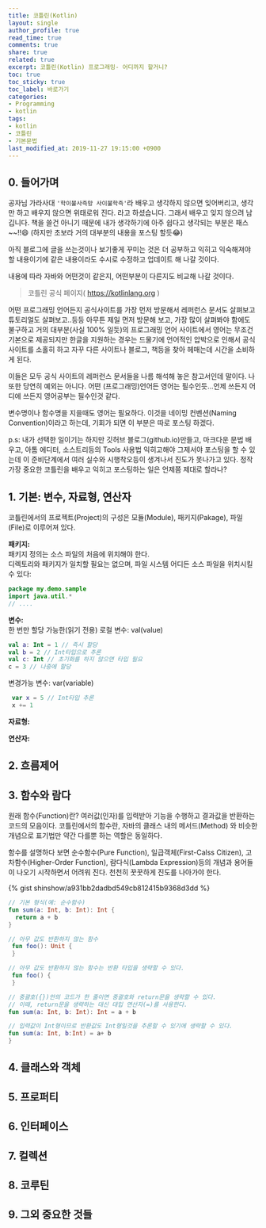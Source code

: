 ```yaml
---
title: 코틀린(Kotlin)
layout: single
author_profile: true
read_time: true
comments: true
share: true
related: true
excerpt: 코틀린(Kotlin) 프로그래밍- 어디까지 할거니?
toc: true
toc_sticky: true
toc_label: 바로가기
categories:
- Programming
- kotlin
tags:
- kotlin
- 코틀린
- 기본문법
last_modified_at: 2019-11-27 19:15:00 +0900
---
```

## 0. 들어가며
공자님 가라사대 `'학이불사즉망 사이불학즉'`라 배우고 생각하지 않으면 잊어버리고, 생각만 하고 배우지 않으면 위태로워 진다. 라고 하셨습니다.
그래서 배우고 잊지 않으려 남깁니다.
책을 쓸건 아니기 때문에 내가 생각하기에 아주 쉽다고 생각되는 부분은 패스~~!!:smile:
(하지만 초보라 거의 대부분의 내용을 포스팅 할듯:joy:)

아직 블로그에 글을 쓰는것이나 보기좋게 꾸미는 것은 더 공부하고 익히고 익숙해져야 할 내용이기에 같은 내용이라도 수시로 수정하고 업데이트 해 나갈 것이다.

내용에 따라 자바와 어떤것이 같은지, 어떤부분이 다른지도 비교해 나갈 것이다.

>코틀린 공식 페이지( <https://kotlinlang.org> )

어떤 프로그래밍 언어든지 공식사이트를 가장 먼저 방문해서 레퍼런스 문서도 살펴보고 튜토리얼도 살펴보고..등등 아무튼 제일 먼저 방문해 보고, 가장 많이 살펴봐야 함에도 불구하고 거의 대부분(사실 100% 일듯)의 프로그래밍 언어 사이트에서 영어는 무조건 기본으로 제공되지만 한글을 지원하는 경우는 드물기에 언어적인 압박으로 인해서 공식 사이트를 소홀히 하고 자꾸 다른 사이트나 블로그, 책등을 찾아 헤매는데 시간을 소비하게 된다.

이들은 모두 공식 사이트의 레퍼런스 문서들을 나름 해석해 놓은 참고서인데 말이다.
나 또한 당연히 예외는 아니다.
어떤 (프로그래밍)언어든  영어는 필수인듯...언제 쓰든지 어디에 쓰든지 영어공부는 필수인것 같다.

변수명이나 함수명을 지을때도 영어는 필요하다.
이것을 네이밍 컨벤션(Naming Convention)이라고 하는데, 기회가 되면 이 부분은 따로 포스팅 하겠다.

p.s:
내가 선택한 일이기는 하지만 깃허브 블로그(github.io)만들고, 마크다운 문법 배우고, 아톰 에디터, 소스트리등의 Tools 사용법 익히고해야 그제서야 포스팅을 할 수 있는데 이 준비단계에서 여러 실수와 시행착오등이 생겨나서 진도가 못나가고 있다.
정작 가장 중요한 코틀린을 배우고 익히고 포스팅하는 일은 언제쯤 제대로 할라나?

## 1. 기본: 변수, 자료형, 연산자
코틀린에서의 프로젝트(Project)의 구성은 모듈(Module), 패키지(Pakage), 파일(File)로 이루어져 있다.

**패키지:**  
패키지 정의는 소스 파일의 처음에 위치해야 한다.  
디렉토리와 패키지가 일치할 필요는 없으며, 파일 시스템 어디든 소스 파일을 위치시킬 수 있다:  
```kotlin
package my.demo.sample 
import java.util.* 
// ....
```  

**변수:**  
한 번만 할당 가능한(읽기 전용) 로컬 변수: val(value)  
```kotlin
val a: Int = 1 // 즉시 할당
val b = 2 // Int타입으로 추론 
val c: Int // 초기화를 하지 않으면 타입 필요 
c = 3 // 나중에 할당
```
변경가능 변수: var(variable)  
```kotlin
 var x = 5 // Int타입 추론 
 x += 1
```

**자료형:**  

__연산자:__  

## 2. 흐름제어

## 3. 함수와 람다  
원래 함수(Function)란? 여러값(인자)를 입력받아 기능을 수행하고 결과값을 반환하는 코드의 모음이다.
코틀린에서의 함수란, 자바의 클래스 내의 메서드(Method) 와 비슷한 개념으로 표기법만 약간 다를뿐 하는 역할은 동일하다.

함수를 설명하다 보면  순수함수(Pure Function), 일급객체(First-Calss Citizen), 고차함수(Higher-Order Function), 람다식(Lambda Expression)등의 개념과 용어들이 나오기 시작하면서 어려워 진다. 천천히 꿋꿋하게 진도를 나아가야 한다.

{% gist shinshow/a931bb2dadbd549cb812415b9368d3dd %}

```kotlin
// 기본 형식(예: 순수함수)
fun sum(a: Int, b: Int): Int {
  return a + b
}

// 아무 값도 반환하지 않는 함수
 fun foo(): Unit {
 }

// 아무 값도 반환하지 않는 함수는 반환 타입을 생략할 수 있다.
 fun foo() {
 }

// 중괄호({})안의 코드가 한 줄이면 중괄호와 return문을 생략할 수 있다.
// 이때, return문을 생략하는 대신 대입 연산자(=)를 사용한다.
fun sum(a: Int, b: Int): Int = a + b

// 입력값이 Int형이므로 반환값도 Int형일것을 추론할 수 있기에 생략할 수 있다.
fun sum(a: Int, b:Int) = a+ b
}
```

## 4. 클래스와 객체
## 5. 프로퍼티
## 6. 인터페이스
## 7. 컬렉션
## 8. 코루틴
## 9. 그외 중요한 것들
